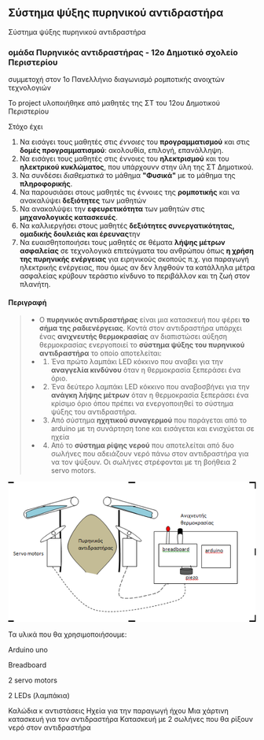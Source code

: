 ## Σύστημα ψύξης πυρηνικού αντιδραστήρα
Σύστημα ψύξης πυρηνικού αντιδραστήρα
### ομάδα Πυρηνικός αντιδραστήρας - 12ο Δημοτικό σχολείο Περιστερίου
 συμμετοχή στον 1ο Πανελλήνιο διαγωνισμό ρομποτικής ανοιχτών τεχνολογιών   
 
 Το project υλοποιήθηκε από μαθητές της ΣΤ του 12ου Δημοτικού Περιστερίου
 
 Στόχο έχει
 1. Να εισάγει τους μαθητές στις *έννοιες* του **προγραμματισμού** και στις **δομές προγραμματισμού**: ακολουθία, επιλογή, επανάλληψη.
 2. Να εισάγει τους μαθητές στις έννοιες του **ηλεκτρισμού** και του **ηλεκτρικού κυκλώματος**, που υπάρχουνν στην ύλη της ΣΤ Δημοτικού.
 3. Να συνδέσει *διαθεματικά* το μάθημα **"Φυσικά"** με το μάθημα της **πληροφορικής**.
 4. Να παρουσιάσει στους μαθητές τις έννοιες της **ρομποτικής** και να ανακαλύψει **δεξιότητες** των μαθητών
 5. Να ανακαλύψει την **εφευρετικότητα** των μαθητών στις **μηχανολογικές κατασκευές**.
 6. Να καλλιεργήσει στους μαθητές **δεξιότητες συνεργατικότητας, ομαδικής δουλειάς και έρευνας**την
 7. Να ευαισθητοποιήσει τους μαθητές σε θέματα **λήψης μέτρων ασφαλείας** σε τεχνολογικά επιτεύγματα του ανθρώπου όπως **η χρήση της πυρηνικής ενέργειας** για ειρηνικούς σκοπούς π.χ. για παραγωγή ηλεκτρικής ενέργειας, που όμως αν δεν ληφθούν τα κατάλληλα μέτρα ασφαλείας κρύβουν τεράστιο κίνδυνο το περιβάλλον και τη ζωή στον πλανήτη.
 
#### Περιγραφή
 >- Ο **πυρηνικός αντιδραστήρας** είναι μια κατασκευή που φέρει **το σήμα της ραδιενέργειας**. Κοντά στον αντιδραστήρα υπάρχει ένας **ανιχνευτής θερμοκρασίας** αν διαπιστώσει αύξηση θερμοκρασίας ενεργοποιεί το **σύστημα ψύξης του πυρηνικού αντιδραστήρα** το οποίο αποτελείται:
  > - 1.	Ένα πρώτο λαμπάκι LED κόκκινο που αναβει για την **αναγγελία κινδύνου** όταν η θερμοκρασία ξεπεράσει ένα όριο.
  > - 2.	Ένα δεύτερο λαμπάκι LED κόκκινο που αναβοσβήνει για την **ανάγκη λήψης μέτρων** όταν η θερμοκρασία ξεπεράσει ένα κρίσιμο όριο όπου πρέπει να ενεργοποιηθεί το σύστημα ψύξης του αντιδραστήρα.
  > - 3.  Aπό σύστημα **ηχητικού συναγερμού** που παράγεται από το arduino με τη συνάρτηση tone και εισάγεται και ενισχύεται σε ηχεία 
  > - 4.	Από το **σύστημα ρίψης νερού** που αποτελείται από δυο σωλήνες που αδειάζουν νερό πάνω στον αντιδραστήρα για να τον ψύξουν. Οι σωλήνες στρέφονται με τη βοήθεια 2 servo motors. 

![μοντέλο του πυραύλου](/assets/images/adidrastiras.png)

Τα υλικά που θα χρησιμοποιήσουμε:

Arduino uno

Breadboard

2 servo motors

2  LEDs (λαμπάκια)

Καλώδια κ αντιστάσεις
Ηχεία για την παραγωγή ήχου
Μια χάρτινη κατασκευή για τον αντιδραστήρα
Κατασκευή με 2 σωλήνες που θα ρίξουν νερό στον αντιδραστήρα

